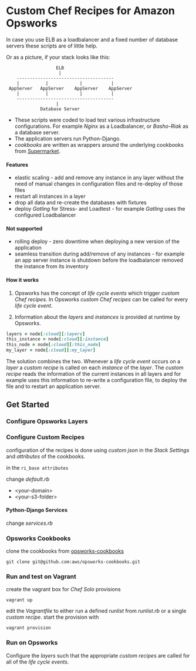 # Custom Chef Recipes for Amazon Opsworks

In case you use ELB as a loadbalancer and a fixed number of database servers these scripts are of little help.

Or as a picture, if your stack looks like this:
```
                   ELB
                    |
    -------------------------------------
    |          |            |           |
 AppServer   AppServer    AppServer    AppServer
    |          |            |           |
    ------------------------------------- 
                   |
             Database Server                 
```

* These scripts were coded to load test various infrastructure configurations.
For example *Nginx* as a Loadbalancer, or *Basho-Riak* as a database server.
* The application servers run Python-Django.
* _cookbooks_ are written as wrappers around the underlying cookbooks from [Supermarket](https://supermarket.chef.io/).

#### Features
* elastic scaling - add and remove any instance in any layer without the need of manual changes in configuration files and re-deploy of those files
* restart all instances in a layer
* drop all data and re-create the databases with fixtures
* deploy *Gatling* for Stress- and Loadtest - for example *Gatling* uses the configured Loadbalancer

#### Not supported
* rolling deploy - zero downtime when deploying a new version of the application
* seamless transition during add/remove of any instances - for example an app server instance is shutdown before the loadbalancer removed the instance from its inventory

#### How it works
1. Opsworks has the concept of *life cycle events* which trigger *custom Chef recipes*.
In Opsworks *custom Chef recipes* can be called for every *life cycle event*.

2. Information about the *layers* and *instances* is provided at runtime by Opsworks.
```ruby
layers = node[:cloud][:layers]
this_instance = node[:cloud][:instance]
this_node = node[:cloud][:this_node]
my_layer = node[:cloud][:my_layer]
```

The solution combines the two.
Whenever a *life cycle event* occurs on a *layer* a *custom recipe* is called on each *instance* of the *layer*.
The *custom recipe* reads the information of the current instances in all layers and for example uses this information to re-write a configuration file, to deploy the file and to restart an application server.


## Get Started

### Configure Opsworks Layers

### Configure Custom Recipes
configuration of the recipes is done using *custom json* in the *Stack Settings* and *attributes* of the cookbooks.

in the `ri_base attributes`

change *default.rb*
* &lt;your-domain&gt;
* &lt;your-s3-folder&gt;

#### Python-Django Services
change *services.rb*


### Opsworks Cookbooks
clone the cookbooks from [opsworks-cookbooks](https://github.com/aws/opsworks-cookbooks)
```
git clone git@github.com:aws/opsworks-cookbooks.git
```

### Run and test on Vagrant
create the vagrant box for *Chef Solo* provisions
```
vagrant up
```

edit the *Vagrantfile* to either run a defined *runlist* from *runlist.rb* or a single *custom recipe*.
start the provision with
```
vagrant provision
```

### Run on Opsworks
Configure the *layers* such that the appropriate *custom recipes* are called for all of the *life cycle events*.
